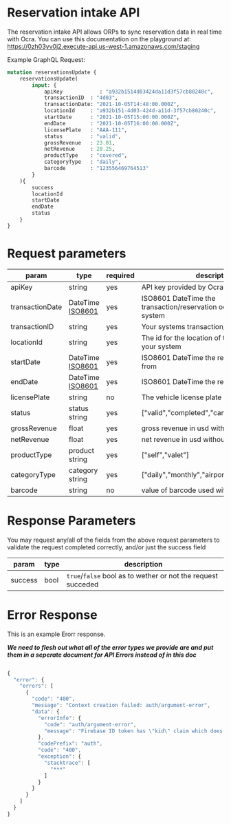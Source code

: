 # Reservation intake API

The reservation intake API allows ORPs to sync reservation data in real time with Ocra. 
You can use this documentation on the playground at:  
https://0zh03yv0j2.execute-api.us-west-1.amazonaws.com/staging


Example GraphQL Request: 

```graphQL
mutation reservationsUpdate {
    reservationsUpdate(
        input: {
            apiKey            : "a932b1514d03424da11d3f57cb80240c",
            transactionID  : "4d03",
            transactionDate: "2021-10-05T14:48:00.000Z",
            locationId     : "a932b151-4d03-424d-a11d-3f57cb80240c",
            startDate      : "2021-10-05T15:00:00.000Z", 
            endDate        : "2021-10-05T16:00:00.000Z",
            licensePlate   : "AAA-111",
            status         : "valid",
            grossRevenue   : 23.01,
            netRevenue     : 20.25,
            productType    : "covered",
            categoryType   : "daily",
            barcode        : "123556469764513"
        }
    ){
        success
        locationId
        startDate
        endDate
        status
    }
}
```


# Request parameters

|param          |type           |required|description|
|-----          |----           |--------|-----------|
|apiKey         |string         |yes     | API key provided by Ocra|
|transactionDate|DateTime [ISO8601](https://developer.mozilla.org/en-US/docs/Web/JavaScript/Reference/Global_Objects/Date/toISOString)|yes     | ISO8601 DateTime the transaction/reservation occurred in your system|
|transactionID  |string         |yes     | Your systems transaction/reservation ID|
|locationId     |string         |yes     | The id for the location of the lot or location in your system|
|startDate      |DateTime [ISO8601](https://developer.mozilla.org/en-US/docs/Web/JavaScript/Reference/Global_Objects/Date/toISOString)|yes     | ISO8601 DateTime the reservation starts from|
|endDate        |DateTime [ISO8601](https://developer.mozilla.org/en-US/docs/Web/JavaScript/Reference/Global_Objects/Date/toISOString)|yes     | ISO8601 DateTime the reservation ends|
|licensePlate   |string         |no      | The vehicle license plate|
|status         |status string  |yes     | ["valid","completed","cancelled","refunded"]|
|grossRevenue   |float     |yes     | gross revenue in usd without currency mark|
|netRevenue     |float     |yes     | net revenue in usd without currency mark|
|productType    |product string |yes     | ["self","valet"]|
|categoryType   |category string|yes     | ["daily","monthly","airport"]|
|barcode        |string         |no      | value of barcode used with reservation|

# Response Parameters

You may request any/all of the fields from the above request parameters to validate the request completed correctly, and/or just the success field

|param          |type           |description|
|-----          |----           |-----------|
|success        |bool           |`true`/`false` bool as to wether or not the request succeded|

# Error Response

This is an example Erorr response. 

***We need to flesh out what all of the error types we provide are and put them in a seperate document for API Errors instead of in this doc***

```js

{
  "error": {
    "errors": [
      {
        "code": "400",
        "message": "Context creation failed: auth/argument-error",
        "data": {
          "errorInfo": {
            "code": "auth/argument-error",
            "message": "Firebase ID token has \"kid\" claim which does not correspond to a known public key. Most likely the ID token is expired, so get a fresh token from your client app and try again."
          },
          "codePrefix": "auth",
          "code": "400",
          "exception": {
            "stacktrace": [
              "***"
            ]
          }
        }
      }
    ]
  }
}

```